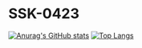 # SSK-0423
[![Anurag's GitHub stats](https://github-readme-stats.vercel.app/api?username=SSK-0423&theme=highconstract)](https://github.com/anuraghazra/github-readme-stats)
[![Top Langs](https://github-readme-stats.vercel.app/api/top-langs/?username=SSK-0423&layout=compact&theme=synthwave)](https://github.com/anuraghazra/github-readme-stats)
